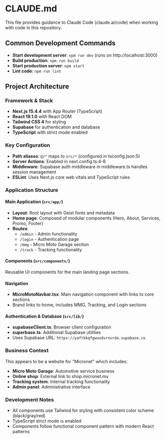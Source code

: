# CLAUDE.md

This file provides guidance to Claude Code (claude.ai/code) when working with code in this repository.

## Common Development Commands

- **Start development server**: `npm run dev` (runs on http://localhost:3000)
- **Build production**: `npm run build`
- **Start production server**: `npm start`
- **Lint code**: `npm run lint`

## Project Architecture

### Framework & Stack
- **Next.js 15.4.4** with App Router (TypeScript)
- **React 19.1.0** with React DOM
- **Tailwind CSS 4** for styling
- **Supabase** for authentication and database
- **TypeScript** with strict mode enabled

### Key Configuration
- **Path aliases**: `@/*` maps to `src/*` (configured in tsconfig.json:5)
- **Server Actions**: Enabled in next.config.ts:4-6
- **Middleware**: Supabase auth middleware in middleware.ts handles session management
- **ESLint**: Uses Next.js core web vitals and TypeScript rules

### Application Structure

#### Main Application (`src/app/`)
- **Layout**: Root layout with Geist fonts and metadata
- **Home page**: Composed of modular components (Hero, About, Services, Promo, Footer)
- **Routes**: 
  - `/admin` - Admin functionality
  - `/login` - Authentication page  
  - `/mmg` - Micro Moto Garage section
  - `/track` - Tracking functionality

#### Components (`src/components/`)
Reusable UI components for the main landing page sections.

#### Navigation
- **MicroMotoNavbar.tsx**: Main navigation component with links to core sections
- Brand links to home, includes MMG, Tracking, and Login sections

#### Authentication & Database (`src/lib/`)
- **supabaseClient.ts**: Browser client configuration
- **superbase.ts**: Additional Supabase utilities
- Uses Supabase URL: `https://yaftkkqfgwuudvrnvrda.supabase.co`

### Business Context
This appears to be a website for "Micronet" which includes:
- **Micro Moto Garage**: Automotive service business
- **Online shop**: External link to shop.micronet.mv
- **Tracking system**: Internal tracking functionality
- **Admin panel**: Administrative interface

### Development Notes
- All components use Tailwind for styling with consistent color scheme (black/gray/red)
- TypeScript strict mode is enabled
- Components follow functional component pattern with modern React patterns